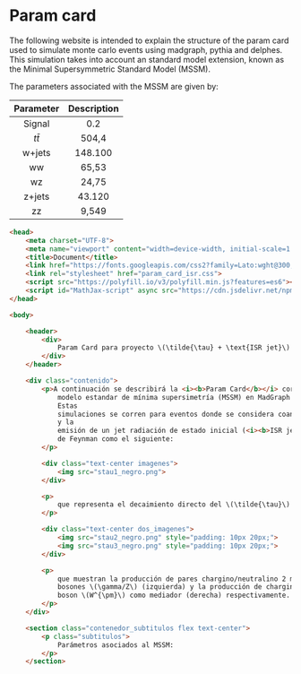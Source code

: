 # Param card

The following website is intended to explain the structure of the param card used to simulate monte carlo events using madgraph, pythia and delphes. This simulation takes into account an standard model extension, known as the Minimal Supersymmetric Standard Model (MSSM). 

The parameters associated with the MSSM are given by:

|  Parameter | Description |
|:--------:|:------------------:|
|  Signal  |         0.2        |
| $t\bar{t}$ |        504,4       |
|  w+jets  |       148.100      |
|    ww    |        65,53       |
|    wz    |        24,75       |
|  z+jets  |       43.120       |
|    zz    |        9,549       |

```html
<head>
    <meta charset="UTF-8">
    <meta name="viewport" content="width=device-width, initial-scale=1.0">
    <title>Document</title>
    <link href="https://fonts.googleapis.com/css2?family=Lato:wght@300;400;700&display=swap" rel="stylesheet">
    <link rel="stylesheet" href="param_card_isr.css">
    <script src="https://polyfill.io/v3/polyfill.min.js?features=es6"></script>
    <script id="MathJax-script" async src="https://cdn.jsdelivr.net/npm/mathjax@3/es5/tex-mml-chtml.js"></script>
</head>

<body>

    <header>
        <div>
            Param Card para proyecto \(\tilde{\tau} + \text{ISR jet}\)
        </div>
    </header>

    <div class="contenido">
        <p>A continuación se describirá la <i><b>Param Card</b></i> correspondiente a una simulación de eventos bajo el
            modelo estandar de mínima supersimetría (MSSM) en MadGraph a través del modelo <i><b>MSSM_SLHA2</b></i>.
            Estas
            simulaciones se corren para eventos donde se considera coaniquilación \(\tilde{\tau}-\tilde{\chi}_{1}^{0}\)
            y la
            emisión de un jet radiación de estado inicial (<i><b>ISR jet</b></i>). Estos eventos se rigen por diagramas
            de Feynman como el siguiente:
        </p>

        <div class="text-center imagenes">
            <img src="stau1_negro.png">
        </div>

        <p>
            que representa el decaimiento directo del \(\tilde{\tau}\) más un ISR jet o los siguientes dos:
        </p>

        <div class="text-center dos_imagenes">
            <img src="stau2_negro.png" style="padding: 10px 20px;">
            <img src="stau3_negro.png" style="padding: 10px 20px;">
        </div>

        <p>
            que muestran la producción de pares chargino/neutralino 2 más un ISR jet teniendo como mediadores los
            bosones \(\gamma/Z\) (izquierda) y la producción de chargino junto con neutralino 2 más un ISR jet con el
            boson \(W^{\pm}\) como mediador (derecha) respectivamente.
        </p>
    </div>

    <section class="contenedor_subtitulos flex text-center">
        <p class="subtitulos">
            Parámetros asociados al MSSM:
        </p>
    </section>
```
